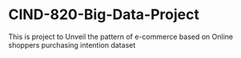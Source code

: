 # CIND-820-Big-Data-Project
This is project to Unveil the pattern of e-commerce based on Online shoppers purchasing intention dataset
